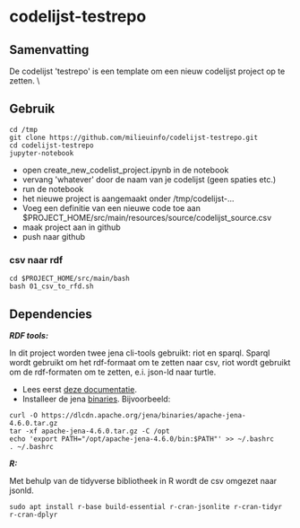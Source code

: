 # codelijst-testrepo

## Samenvatting

De codelijst 'testrepo' is een template om een nieuw codelijst project op te zetten. \

## Gebruik

```
cd /tmp
git clone https://github.com/milieuinfo/codelijst-testrepo.git
cd codelijst-testrepo
jupyter-notebook
```
- open create_new_codelist_project.ipynb in de notebook
- vervang 'whatever' door de naam van je codelijst (geen spaties etc.)
- run de notebook
- het nieuwe project is aangemaakt onder /tmp/codelijst-...
- Voeg een definitie van een nieuwe code toe aan $PROJECT_HOME/src/main/resources/source/codelijst_source.csv
- maak project aan in github
- push naar github

### csv naar rdf
```
cd $PROJECT_HOME/src/main/bash
bash 01_csv_to_rfd.sh
```

## Dependencies

**_RDF tools:_**

In dit project worden twee jena cli-tools gebruikt: riot en sparql.
Sparql wordt gebruikt om het rdf-formaat om te zetten naar csv, riot wordt gebruikt om de rdf-formaten om te zetten, e.i. json-ld naar turtle.
- Lees eerst [deze documentatie](https://jena.apache.org/documentation/tools/index.html).
- Installeer de jena [binaries](https://dlcdn.apache.org/jena/binaries/).
Bijvoorbeeld:
```
curl -O https://dlcdn.apache.org/jena/binaries/apache-jena-4.6.0.tar.gz
tar -xf apache-jena-4.6.0.tar.gz -C /opt
echo 'export PATH="/opt/apache-jena-4.6.0/bin:$PATH"' >> ~/.bashrc
. ~/.bashrc
```

**_R:_**

Met behulp van de tidyverse bibliotheek in R wordt de csv omgezet naar jsonld.
```
sudo apt install r-base build-essential r-cran-jsonlite r-cran-tidyr r-cran-dplyr
```

